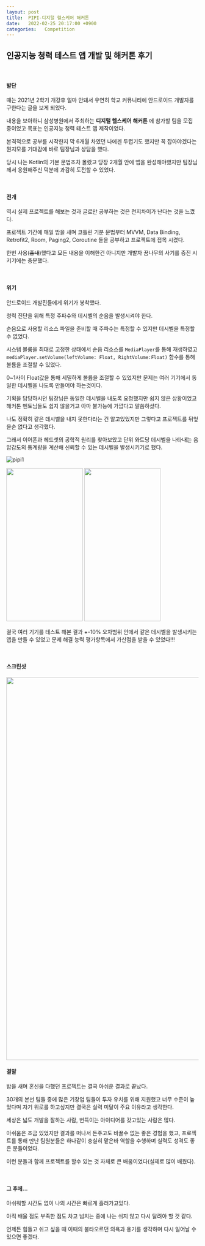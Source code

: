 ```yaml
---
layout: post
title:  PIPI-디지털 헬스케어 해커톤
date:   2022-02-25 20:17:00 +0900
categories:   Competition
---
```


## 인공지능 청력 테스트 앱 개발 및 해커톤 후기

<BR>

#### 발단


때는 2021년 2학기 개강후 얼마 안돼서 우연히 학교 커뮤니티에 안드로이드 개발자를 구한다는 글을 보게 되었다.

내용을 보아하니 삼성병원에서 주최하는 __디지털 헬스케어 해커톤__ 에 참가할 팀을 모집 중이었고 목표는 인공지능 청력 테스트 앱 제작이었다.

본격적으로 공부를 시작한지 막 6개월 차였던 나에겐 두렵기도 했지만 꼭 잡아야겠다는 뭔지모를 기대감에 바로 팀장님과 상담을 했다.

당시 나는 Kotlin의 기본 문법조차 몰랐고 당장 2개월 안에 앱을 완성해야했지만 팀장님께서 응원해주신 덕분에 과감히 도전할 수 있었다.

<br>

#### 전개



역시 실제 프로젝트를 해보는 것과 글로만 공부하는 것은 천지차이가 난다는 것을 느꼈다.

프로젝트 기간에 매일 밤을 새며 코틀린 기분 문법부터 MVVM, Data Binding, Retrofit2, Room, Paging2, Coroutine 들을 공부하고 프로젝트에 접목 시켰다.

한번 사용(~~흉내~~)했다고 모든 내용을 이해한건 아니지만 개발자 꿈나무의 사기를 증진 시키기에는 충분했다.

<br>

#### 위기

안드로이드 개발진들에게 위기가 봉착했다.

청력 진단을 위해 특정 주파수와 데시벨의 순음을 발생시켜야 한다.

순음으로 사용할 리소스 파일을 준비할 때 주파수는 특정할 수 있지만 데시벨을 특정할 수 없었다.

시스템 볼륨을 최대로 고정한 상태에서 순음 리소스를 ```MediaPlayer```를 통해 재생하였고 
```mediaPlayer.setVolume(leftVolume: Float, RightVolume:Float)``` 함수를 통해 볼륨을 조절할 수 있었다.

0~1사이 Float값을 통해 세밀하게 볼륨을 조절할 수 있었지만 문제는 여러 기기에서 동일한 데시벨을 나도록 만들어야 하는것이다.

기획을 담당하시던 팀장님은 동일한 데시벨을 내도록 요청했지만 쉽지 않은 상황이었고 해커톤 멘토님들도 쉽지 않을거고 아마 불가능에 가깝다고 말씀하셨다.

나도 정확히 같은 데시벨을 내지 못한다라는 건 알고있었지만 그렇다고 프로젝트를 뒤엎을순 없다고 생각했다.

그래서 이어폰과 헤드셋의 공학적 원리를 찾아보았고 단위 와트당 데시벨을 나타내는 음압감도의 통계량을 계산해 신뢰할 수 있는 데시벨을 발생시키기로 했다.


![pipi1](/public/img/PIPI1.png)

<img src="https://github.com/yonghanJu/yonghanJu.github.io/blob/master/public/img/PIPI2.png?raw=true"  width="200" height="400"/>
<img src="https://github.com/yonghanJu/yonghanJu.github.io/blob/master/public/img/PIPI3.png?raw=true"  width="200" height="400"/>
<br>

결국 여러 기기를 테스트 해본 결과 +-10% 오차범위 안에서 같은 데시벨을 발생시키는 앱을 만들 수 있었고 문제 해결 능력 평가항목에서 가산점을 받을 수 있었다!!!

<br>

#### 스크린샷

<img src="https://github.com/yonghanJu/yonghanJu.github.io/blob/master/public/img/PIPI.png?raw=true"  width="800" height="1000"/>


<br>

#### 결말

밤을 새며 혼신을 다했던 프로젝트는 결국 아쉬운 결과로 끝났다.

30개의 본선 팀들 중에 많은 기창업 팀들이 투자 유치를 위해 지원했고 너무 수준이 높었다며 자기 위로를 하고싶지만 결국은 실력 미달이 주요 이유라고 생각한다.

세상은 넓도 개발을 잘하는 사람, 번뜩이는 아이디어를 갖고있는 사람은 많다. 

아쉬움은 조금 있었지만 결과를 떠나서 돈주고도 바꿀수 없는 좋은 경험을 했고, 프로젝트를 통해 만난 팀원분들은 하나같이 충실히 맡은바 역할을 수행하며 실력도 성격도 좋은 분들이었다.

이런 분들과 함께 프로젝트를 할수 있는 것 자체로 큰 배움이었다(실제로 많이 배웠다).

<br>

#### 그 후에...

아쉬워할 시간도 없이 나의 시간은 빠르게 흘러가고있다.

아직 배울 점도 부족한 점도 차고 넘치는 중에 나는 쉬지 않고 다시 달려야 할 것 같다.

언제든 힘들고 쉬고 싶을 때 이때의 불타오르던 의욕과 용기를 생각하며 다시 일어날 수 있으면 좋겠다.